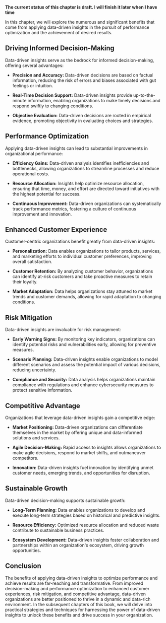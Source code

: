 **The current status of this chapter is draft. I will finish it later when I have time**

In this chapter, we will explore the numerous and significant benefits that come from applying data-driven insights in the pursuit of performance optimization and the achievement of desired results.

Driving Informed Decision-Making
--------------------------------

Data-driven insights serve as the bedrock for informed decision-making, offering several advantages:

* **Precision and Accuracy:** Data-driven decisions are based on factual information, reducing the risk of errors and biases associated with gut feelings or intuition.

* **Real-Time Decision Support:** Data-driven insights provide up-to-the-minute information, enabling organizations to make timely decisions and respond swiftly to changing conditions.

* **Objective Evaluation:** Data-driven decisions are rooted in empirical evidence, promoting objectivity in evaluating choices and strategies.

Performance Optimization
------------------------

Applying data-driven insights can lead to substantial improvements in organizational performance:

* **Efficiency Gains:** Data-driven analysis identifies inefficiencies and bottlenecks, allowing organizations to streamline processes and reduce operational costs.

* **Resource Allocation:** Insights help optimize resource allocation, ensuring that time, money, and effort are directed toward initiatives with the highest potential for success.

* **Continuous Improvement:** Data-driven organizations can systematically track performance metrics, fostering a culture of continuous improvement and innovation.

Enhanced Customer Experience
----------------------------

Customer-centric organizations benefit greatly from data-driven insights:

* **Personalization:** Data enables organizations to tailor products, services, and marketing efforts to individual customer preferences, improving overall satisfaction.

* **Customer Retention:** By analyzing customer behavior, organizations can identify at-risk customers and take proactive measures to retain their loyalty.

* **Market Adaptation:** Data helps organizations stay attuned to market trends and customer demands, allowing for rapid adaptation to changing conditions.

Risk Mitigation
---------------

Data-driven insights are invaluable for risk management:

* **Early Warning Signs:** By monitoring key indicators, organizations can identify potential risks and vulnerabilities early, allowing for preventive measures.

* **Scenario Planning:** Data-driven insights enable organizations to model different scenarios and assess the potential impact of various decisions, reducing uncertainty.

* **Compliance and Security:** Data analysis helps organizations maintain compliance with regulations and enhance cybersecurity measures to protect sensitive information.

Competitive Advantage
---------------------

Organizations that leverage data-driven insights gain a competitive edge:

* **Market Positioning:** Data-driven organizations can differentiate themselves in the market by offering unique and data-informed solutions and services.

* **Agile Decision-Making:** Rapid access to insights allows organizations to make agile decisions, respond to market shifts, and outmaneuver competitors.

* **Innovation:** Data-driven insights fuel innovation by identifying unmet customer needs, emerging trends, and opportunities for disruption.

Sustainable Growth
------------------

Data-driven decision-making supports sustainable growth:

* **Long-Term Planning:** Data enables organizations to develop and execute long-term strategies based on historical and predictive insights.

* **Resource Efficiency:** Optimized resource allocation and reduced waste contribute to sustainable business practices.

* **Ecosystem Development:** Data-driven insights foster collaboration and partnerships within an organization's ecosystem, driving growth opportunities.

Conclusion
----------

The benefits of applying data-driven insights to optimize performance and achieve results are far-reaching and transformative. From improved decision-making and performance optimization to enhanced customer experiences, risk mitigation, and competitive advantage, data-driven organizations are better positioned to thrive in a dynamic and data-rich environment. In the subsequent chapters of this book, we will delve into practical strategies and techniques for harnessing the power of data-driven insights to unlock these benefits and drive success in your organization.
